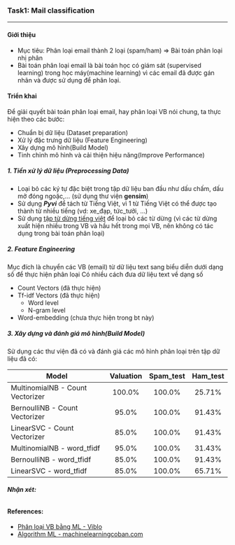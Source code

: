 ### Task1: Mail classification
____
#### Giới thiệu
<ul>
<li>Mục tiêu: Phân loại email thành 2 loại (spam/ham) => Bài toán phân loại nhị phân</li>
<li>Bài toán phân loại email là bài toán học có giám sát (supervised learning) trong học máy(machine learning) vì các email đã được gán nhãn và được sử dụng để phân loại.</li>
</ul>

#### Triển khai
Để giải quyết bài toán phân loại email, hay phân loại VB nói chung, ta thực hiện theo các bước:

- Chuẩn bị dữ liệu (Dataset preparation)
- Xử lý đặc trưng dữ liệu (Feature Engineering)
- Xây dựng mô hình(Build Model)
- Tinh chỉnh mô hình và cải thiện hiệu năng(Improve Performance)


##### 1. Tiền xử lý dữ liệu (Preprocessing Data)

+ Loại bỏ các ký tự đặc biệt trong tập dữ liệu ban đầu như dấu chấm, dấu mở đóng ngoặc,... (sử dụng thư viện **gensim**)
+ Sử dụng ***Pyvi*** để tách từ Tiếng Việt, vì 1 từ Tiếng Việt có thể được tạo thành từ nhiều tiếng (vd: xe_đạp, tức_tưởi, ...)
+ Sử dụng [tập từ dừng tiếng việt](https://github.com/stopwords/vietnamese-stopwords/blob/master/vietnamese-stopwords.txt) để loại bỏ các từ dừng (vì các từ dừng xuất hiện nhiều trong VB và hầu hết trong mọi VB, nên không có tác dụng trong bài toán phân loại)

##### 2. Feature Engineering
Mục đích là chuyển các VB (email) từ dữ liệu text sang biểu diễn dưới dạng số để thực hiện phân loại
Có nhiều cách đưa dữ liệu text về dạng số
+ Count Vectors (đã thực hiện)
+ Tf-idf Vectors (đã thực hiện)
    + Word level
    + N-gram level
 + Word-embedding (chưa thực hiện trong bt này)

##### 3. Xây dựng và đánh giá mô hình(Build Model)
Sử dụng các thư viện đã có và đánh giá các mô hình phân loại trên tập dữ liệu đã có:

| Model | Valuation | Spam_test | Ham_test|
|-------|:---------:|:---------:|:-------:|
|MultinomialNB - Count Vectorizer|100.0%|100.0%|25.71%|
|BernoulliNB - Count Vectorizer|95.0%|100.0%|91.43%|
|LinearSVC - Count Vectorizer|85.0%|100.0%|91.43%|
|MultinomialNB - word_tfidf|95.0%|100.0%|31.43%|
|BernoulliNB - word_tfidf|85.0%|100.0%|91.43%|
|LinearSVC - word_tfidf|85.0%|100.0%|65.71%|

###### ***Nhận xét:*** 


#### References:
+ [Phân loại VB bằng ML - Viblo](https://viblo.asia/p/phan-loai-van-ban-tu-dong-bang-machine-learning-nhu-the-nao-phan-2-4P856PqBZY3)
+ [Algorithm ML - machinelearningcoban.com](https://machinelearningcoban.com/)